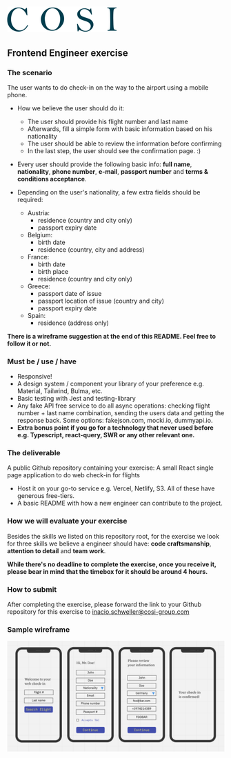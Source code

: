 
# ![Cosi](../cosi.svg)

## Frontend Engineer exercise

### The scenario

The user wants to do check-in on the way to the airport using a mobile phone.

- How we believe the user should do it:
  - The user should provide his flight number and last name
  - Afterwards, fill a simple form with basic information based on his nationality
  - The user should be able to review the information before confirming
  - In the last step, the user should see the confirmation page. :)

- Every user should provide the following basic info: **full name**, **nationality**, **phone number**, **e-mail**, **passport number** and **terms & conditions acceptance**.
- Depending on the user's nationality, a few extra fields should be required:
  - Austria:
    - residence (country and city only)
    - passport expiry date
  - Belgium:
    - birth date
    - residence (country, city and address)
  - France:
    - birth date
    - birth place
    - residence (country and city only)
  - Greece:
    - passport date of issue
    - passport location of issue (country and city)
    - passport expiry date
  - Spain:
    - residence (address only)

**There is a wireframe suggestion at the end of this README. Feel free to follow it or not.**

### Must be / use / have

- Responsive!
- A design system / component your library of your preference e.g. Material, Tailwind, Bulma, etc.
- Basic testing with Jest and testing-library
- Any fake API free service to do all async operations: checking flight number + last name combination, sending the users data and getting the response back. Some options: fakejson.com, mocki.io, dummyapi.io.
- **Extra bonus point if you go for a technology that never used before e.g. Typescript, react-query, SWR or any other relevant one.**

### The deliverable

A public Github repository containing your exercise: A small React single page application to do web check-in for flights

- Host it on your go-to service e.g. Vercel, Netlify, S3. All of these have generous free-tiers.
- A basic README with how a new engineer can contribute to the project.

### How we will evaluate your exercise

Besides the skills we listed on this repository root, for the exercise we look for three skills we believe a engineer should have: **code craftsmanship**, **attention to detail** and **team work**.

**While there's no deadline to complete the exercise, once you receive it, please bear in mind that the timebox for it should be around 4 hours.**

### **How to submit**

After completing the exercise, please forward the link to your Github repository for this exercise to inacio.schweller@cosi-group.com

### Sample wireframe

![Sample wireframe](./wireframe.png)
